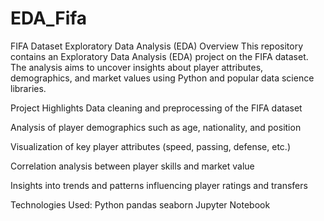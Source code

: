 # EDA_Fifa

FIFA Dataset Exploratory Data Analysis (EDA)
Overview
This repository contains an Exploratory Data Analysis (EDA) project on the FIFA dataset. The analysis aims to uncover insights about player attributes, demographics, and market values using Python and popular data science libraries.

Project Highlights
Data cleaning and preprocessing of the FIFA dataset

Analysis of player demographics such as age, nationality, and position

Visualization of key player attributes (speed, passing, defense, etc.)

Correlation analysis between player skills and market value

Insights into trends and patterns influencing player ratings and transfers

Technologies Used:
Python
pandas
seaborn
Jupyter Notebook

